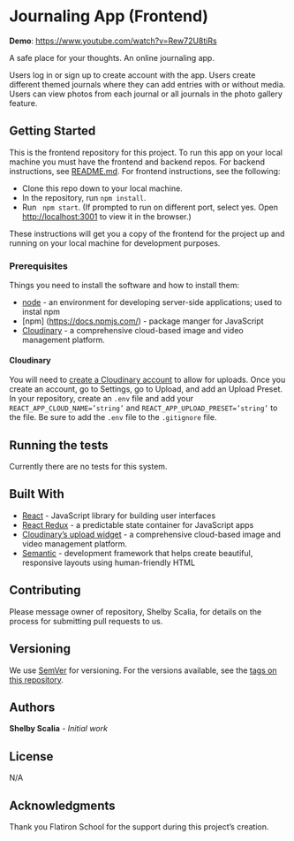 # Journaling App (Frontend)

**Demo**: https://www.youtube.com/watch?v=Rew72U8tiRs

A safe place for your thoughts. An online journaling app. 

Users log in or sign up to create account with the app. Users create different themed journals where they can add entries with or without media. Users can view photos from each journal or all journals in the photo gallery feature. 

## Getting Started

This is the frontend repository for this project. To run this app on your local machine you must have the frontend and backend repos. For backend instructions, see [README.md](https://github.com/srscalia/journal_app_backend). For frontend instructions, see the following:

  * Clone this repo down to your local machine. 
  * In the repository, run `npm install`.
  * Run ` npm start`. (If prompted to run on different port, select yes. Open [http://localhost:3001](http://localhost:3001) to view it in the browser.)
  
These instructions will get you a copy of the frontend for the project up and running on your local machine for development purposes.

### Prerequisites

Things you need to install the software and how to install them:

  * [node](https://nodejs.org/en/) - an environment for developing server-side applications; used to instal npm
  * [npm] (https://docs.npmjs.com/) - package manger for JavaScript 
  * [Cloudinary](https://cloudinary.com/) -  a comprehensive cloud-based image and video management platform.

#### Cloudinary

You will need to [create a Cloudinary account](https://cloudinary.com/users/register/free) to allow for uploads. Once you create an account,  go to Settings, go to Upload, and add an Upload Preset. In your repository, create an `.env` file and add your `REACT_APP_CLOUD_NAME=’string’` and `REACT_APP_UPLOAD_PRESET=’string’` to the file. Be sure to add the `.env` file to the `.gitignore` file.

## Running the tests

Currently there are no tests for this system.

## Built With

  * [React](https://reactjs.org/docs/getting-started.html) - JavaScript library for building user interfaces
  * [React Redux](https://redux.js.org/basics/usage-with-react) - a predictable state container for JavaScript apps
  * [Cloudinary’s upload widget](https://cloudinary.com/documentation/upload_widget) -  a comprehensive cloud-based image and video management platform.
  * [Semantic](https://semantic-ui.com/) - development framework that helps create beautiful, responsive layouts using human-friendly HTML

## Contributing

Please message owner of repository, Shelby Scalia, for details on the process for submitting pull requests to us.

## Versioning

We use [SemVer](http://semver.org/) for versioning. For the versions available, see the [tags on this repository](https://github.com/srscalia/kitty_kard_backend/tags). 

## Authors

**Shelby Scalia** - *Initial work*

## License

N/A

## Acknowledgments

Thank you Flatiron School for the support during this project’s creation. 

